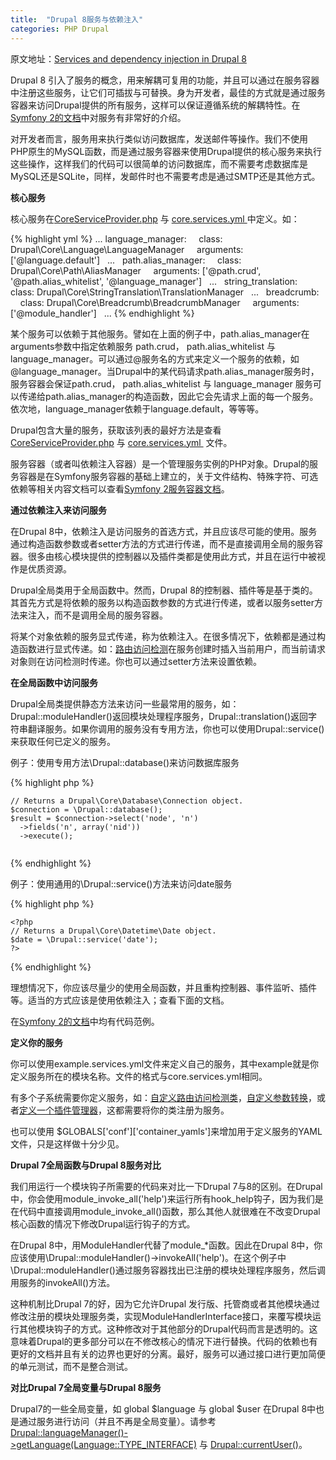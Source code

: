 ```yaml
---
title:  "Drupal 8服务与依赖注入"
categories: PHP Drupal
---
```


原文地址：[Services and dependency injection in Drupal 8](https://www.drupal.org/node/2133171)

Drupal 8 引入了服务的概念，用来解耦可复用的功能，并且可以通过在服务容器中注册这些服务，让它们可插拔与可替换。身为开发者，最佳的方式就是通过服务容器来访问Drupal提供的所有服务，这样可以保证遵循系统的解耦特性。在[Symfony 2的文档](http://symfony.com/doc/current/book/service_container.html)中对服务有非常好的介绍。

对开发者而言，服务用来执行类似访问数据库，发送邮件等操作。我们不使用PHP原生的MySQL函数，而是通过服务容器来使用Drupal提供的核心服务来执行这些操作，这样我们的代码可以很简单的访问数据库，而不需要考虑数据库是MySQL还是SQLite，同样，发邮件时也不需要考虑是通过SMTP还是其他方式。

**核心服务**

核心服务在[CoreServiceProvider.php](https://api.drupal.org/api/drupal/core%21lib%21Drupal%21Core%21CoreServiceProvider.php/8) 与 [core.services.yml ](https://api.drupal.org/api/drupal/core%21core.services.yml/8)中定义。如：

{% highlight yml %}
      ...
    language_manager:
        class: Drupal\Core\Language\LanguageManager
        arguments: ['@language.default']
      ...
      path.alias_manager:
        class: Drupal\Core\Path\AliasManager
        arguments: ['@path.crud', '@path.alias_whitelist', '@language_manager']
      ...
      string_translation:
        class: Drupal\Core\StringTranslation\TranslationManager
      ...
      breadcrumb:
        class: Drupal\Core\Breadcrumb\BreadcrumbManager
        arguments: ['@module_handler']
      ...
{% endhighlight %}

某个服务可以依赖于其他服务。譬如在上面的例子中，path.alias_manager在arguments参数中指定依赖服务 path.crud， path.alias_whitelist 与 language_manager。可以通过@服务名的方式来定义一个服务的依赖，如@language_manager。当Drupal中的某代码请求path.alias_manager服务时，服务容器会保证path.crud， path.alias_whitelist 与 language_manager 服务可以传递给path.alias_manager的构造函数，因此它会先请求上面的每一个服务。依次地，language_manager依赖于language.default，等等等。

Drupal包含大量的服务，获取该列表的最好方法是查看[CoreServiceProvider.php](https://api.drupal.org/api/drupal/core%21lib%21Drupal%21Core%21CoreServiceProvider.php/8) 与 [core.services.yml ](https://api.drupal.org/api/drupal/core%21core.services.yml/8) 文件。

服务容器（或者叫依赖注入容器）是一个管理服务实例的PHP对象。Drupal的服务容器是在Symfony服务容器的基础上建立的，关于文件结构、特殊字符、可选依赖等相关内容文档可以查看[Symfony 2服务容器文档](http://symfony.com/doc/current/book/service_container.html)。

**通过依赖注入来访问服务**

在Drupal 8中，依赖注入是访问服务的首选方式，并且应该尽可能的使用。服务通过构造函数参数或者setter方法的方式进行传递，而不是直接调用全局的服务容器。很多由核心模块提供的控制器以及插件类都是使用此方式，并且在运行中被视作是优质资源。

Drupal全局类用于全局函数中。然而，Drupal 8的控制器、插件等是基于类的。其首先方式是将依赖的服务以构造函数参数的方式进行传递，或者以服务setter方法来注入，而不是调用全局的服务容器。

将某个对象依赖的服务显式传递，称为依赖注入。在很多情况下，依赖都是通过构造函数进行显式传递。如：[路由访问检测](https://www.drupal.org/node/2122195)在服务创建时插入当前用户，而当前请求对象则在访问检测时传递。你也可以通过setter方法来设置依赖。

**在全局函数中访问服务**

Drupal全局类提供静态方法来访问一些最常用的服务，如：Drupal::moduleHandler()返回模块处理程序服务，Drupal::translation()返回字符串翻译服务。如果你调用的服务没有专用方法，你也可以使用Drupal::service()来获取任何已定义的服务。

例子：使用专用方法\Drupal::database()来访问数据库服务

{% highlight php %}

    // Returns a Drupal\Core\Database\Connection object.
    $connection = \Drupal::database();
    $result = $connection->select('node', 'n')
      ->fields('n', array('nid'))
      ->execute();
      
{% endhighlight %}

例子：使用通用的\Drupal::service()方法来访问date服务

{% highlight php %}

    <?php
    // Returns a Drupal\Core\Datetime\Date object.
    $date = \Drupal::service('date');
    ?>
    
{% endhighlight %}

理想情况下，你应该尽量少的使用全局函数，并且重构控制器、事件监听、插件等。适当的方式应该是使用依赖注入；查看下面的文档。

在[Symfony 2的文档](http://symfony.com/doc/current/book/service_container.html)中均有代码范例。

**定义你的服务**

你可以使用example.services.yml文件来定义自己的服务，其中example就是你定义服务所在的模块名称。文件的格式与core.services.yml相同。

有多个子系统需要你定义服务，如：[自定义路由访问检测类](https://www.drupal.org/node/2122195)，[自定义参数转换](http://drupal.org/node/2122223)，或者[定义一个插件管理器](http://drupal.org/node/1637730)，这都需要将你的类注册为服务。

也可以使用 $GLOBALS['conf']['container_yamls']来增加用于定义服务的YAML文件，只是这样做十分少见。

**Drupal 7全局函数与Drupal 8服务对比**

我们用运行一个模块钩子所需要的代码来对比一下Drupal 7与8的区别。在Drupal中，你会使用module_invoke_all('help')来运行所有hook_help钩子，因为我们是在代码中直接调用module_invoke_all()函数，那么其他人就很难在不改变Drupal核心函数的情况下修改Drupal运行钩子的方式。

在Drupal 8中，用ModuleHandler代替了module_*函数。因此在Drupal 8中，你应该使用\Drupal::moduleHandler()->invokeAll('help')。在这个例子中\Drupal::moduleHandler()通过服务容器找出已注册的模块处理程序服务，然后调用服务的invokeAll()方法。

这种机制比Drupal 7的好，因为它允许Drupal 发行版、托管商或者其他模块通过修改注册的模块处理服务类，实现ModuleHandlerInterface接口，来覆写模块运行其他模块钩子的方式。这种修改对于其他部分的Drupal代码而言是透明的。这意味着Drupal的更多部分可以在不修改核心的情况下进行替换。代码的依赖也有更好的文档并且有关的边界也更好的分离。最好，服务可以通过接口进行更加简便的单元测试，而不是整合测试。

**对比Drupal 7全局变量与Drupal 8服务**

Drupal7的一些全局变量，如 global $language 与 global $user 在Drupal 8中也是通过服务进行访问（并且不再是全局变量）。请参考[Drupal::languageManager()->getLanguage(Language::TYPE_INTERFACE)](https://api.drupal.org/api/drupal/core%21lib%21Drupal%21Core%21Language%21LanguageManager.php/function/LanguageManager%3A%3AgetLanguage/8) 与 [Drupal::currentUser()](https://api.drupal.org/api/drupal/core%21lib%21Drupal.php/function/Drupal%3A%3AcurrentUser/8)。


